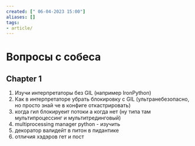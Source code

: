 ```yaml
---
created: [" 06-04-2023 15:00"]
aliases: []
tags:
- article/
---
```


# Вопросы с собеса

## Chapter 1

1. Изучи интерпретаторы без GIL (например IronPython)
2. Как в интерпретаторе убрать блокировку с GIL (ультранебезопасно, но просто знай че в конфиге откастрировать)
3. когда гил блокируеит потоки а когда нет (ну типа там мультипроцессинг и мультитрединговый)
4. multiprocessing manager python - изучить
5. декоратор валидейт в питон в пидантике
6. отличия хэдэров гет и пост